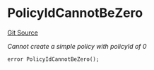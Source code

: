 # PolicyIdCannotBeZero
[Git Source](https://github.com/nayms/contracts-v3/blob/08976c385ed293c18988aa46a13c47179dbb0a28/src/shared/CustomErrors.sol)

*Cannot create a simple policy with policyId of 0*


```solidity
error PolicyIdCannotBeZero();
```

